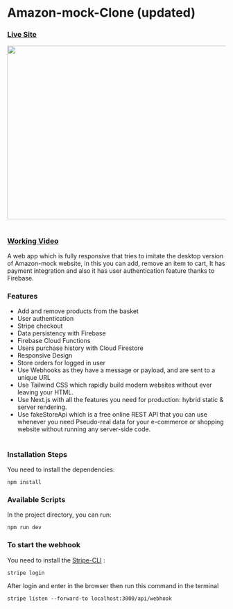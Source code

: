 # Amazon-mock-Clone (updated)

### [Live Site](https://amazon-next-saketkothari.vercel.app)

<img style="text-align:center" src="https://user-images.githubusercontent.com/81709725/123828141-d7574880-d91e-11eb-87a2-adc6dd07ca1e.gif" width="600" height="400"/>

#

### [Working Video](https://www.linkedin.com/posts/saket-kothari_a-web-app-which-is-fully-responsive-that-activity-6838861781708931072-F_ac?utm_source=share&utm_medium=member_desktop)

A web app which is fully responsive that tries to imitate the desktop version of Amazon-mock website, in this you can add, remove an item to cart,
It has payment integration and also it has user authentication feature thanks to Firebase.

### Features

- Add and remove products from the basket
- User authentication
- Stripe checkout
- Data persistency with Firebase
- Firebase Cloud Functions
- Users purchase history with Cloud Firestore
- Responsive Design
- Store orders for logged in user
- Use Webhooks as they have a message or payload, and are sent to a unique URL
- Use Tailwind CSS which rapidly build modern websites without ever leaving your HTML.
- Use Next.js with all the features you need for production: hybrid static & server rendering.
- Use fakeStoreApi which is a free online REST API that you can use whenever you need Pseudo-real data for your e-commerce
  or shopping website without running any server-side code.

#

### Installation Steps

You need to install the dependencies:

```
npm install
```

### Available Scripts

In the project directory, you can run:

```
npm run dev
```

### To start the webhook

You need to install the [Stripe-CLI](https://github.com/stripe/stripe-cli/releases/latest) :

```
stripe login
```

After login and enter in the browser then run this command in the terminal

```
stripe listen --forward-to localhost:3000/api/webhook
```
